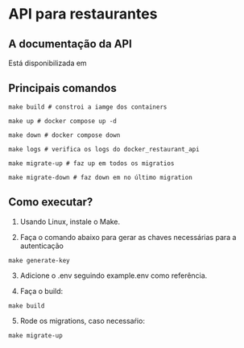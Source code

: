 # API para restaurantes

## A documentação da API

Está disponibilizada em 

## Principais comandos

``` shell
make build # constroi a iamge dos containers

make up # docker compose up -d

make down # docker compose down

make logs # verifica os logs do docker_restaurant_api

make migrate-up # faz up em todos os migratios

make migrate-down # faz down em no último migration
```

## Como executar?

1. Usando Linux, instale o Make.

2. Faça o comando abaixo para gerar as chaves necessárias para a autenticação

``` shell
make generate-key
```

3. Adicione o .env seguindo example.env como referência.

4. Faça o build:

``` shell
make build
```

5. Rode os migrations, caso necessaŕio:

``` shell
make migrate-up
```
